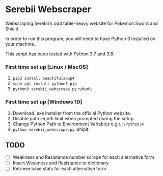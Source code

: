# Serebii Webscraper

Webscraping Serebii's odd table-heavy website for Pokemon Sword and Shield.

In order to run this program, you will need to have Python 3 installed on your machine.

This script has been tested with Python 3.7 and 3.8.

### First time set up [Linux / MacOS]
1. `pip3 install beautifulsoup4`
2. `sudo apt install python3-pip`
3. `python3 serebii_webscrape.py` :shipit:

### First time set up [Windows 10]
1. Download .exe installer from the official Python website.
2. Disable path legnth limit when prompted during the setup
3. Change Python Path to Environment Variables e.g `C:\Python34`
4. `python serebii_webscrape.py` :shipit:

## TODO
- [ ] Weakness and Resistance number scrape for each alternative form
- [ ] Insert Weakness and Resistance to dictionary
- [ ] Retrieve base stats for each alternative form
